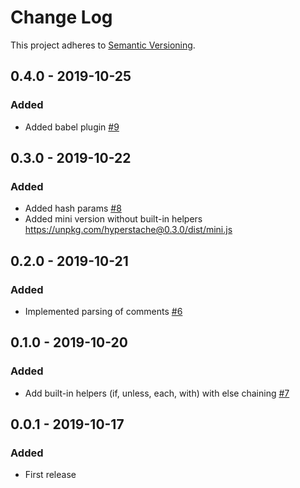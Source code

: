# Change Log

This project adheres to [Semantic Versioning](http://semver.org/).

## 0.4.0 - 2019-10-25

### Added

- Added babel plugin [#9](https://github.com/luwes/hyperstache/pull/9)

## 0.3.0 - 2019-10-22

### Added

- Added hash params [#8](https://github.com/luwes/hyperstache/pull/8)
- Added mini version without built-in helpers
  https://unpkg.com/hyperstache@0.3.0/dist/mini.js

## 0.2.0 - 2019-10-21

### Added

- Implemented parsing of comments [#6](https://github.com/luwes/hyperstache/pull/6)

## 0.1.0 - 2019-10-20

### Added

- Add built-in helpers (if, unless, each, with) with else chaining [#7](https://github.com/luwes/hyperstache/pull/7)

## 0.0.1 - 2019-10-17

### Added

- First release
